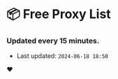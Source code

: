 # :package: Free Proxy List
### Updated every 15 minutes.

- Last updated: `2024-06-18 18:50`

:heart:
